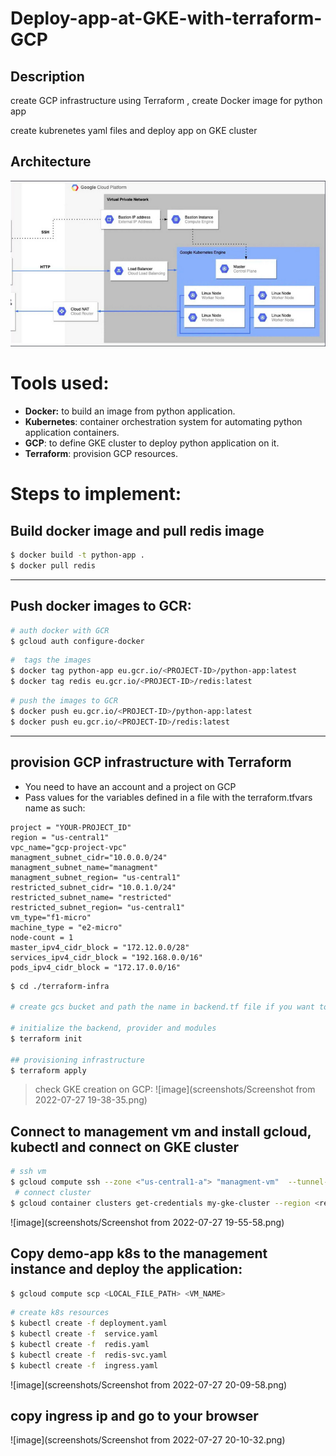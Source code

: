 # Deploy-app-at-GKE-with-terraform-GCP
## Description 

create GCP infrastructure using Terraform , create Docker image for python app 

create kubrenetes yaml files and deploy app on GKE cluster

## Architecture

<img src="screenshots/Screenshot from 2022-07-27 20-18-12.png" alt="architecture"/>

# Tools used:

- **Docker:** to build an image from python application.
- **Kubernetes**: container orchestration system for automating python application containers.
- **GCP**: to define GKE cluster to deploy python application on it.
- **Terraform**: provision GCP resources.

# Steps to implement:

## Build docker image and pull redis image 

```bash
$ docker build -t python-app .
$ docker pull redis
```

---

## Push docker images to GCR:

```bash
# auth docker with GCR
$ gcloud auth configure-docker
```

```bash
#  tags the images
$ docker tag python-app eu.gcr.io/<PROJECT-ID>/python-app:latest
$ docker tag redis eu.gcr.io/<PROJECT-ID>/redis:latest
```
```bash
# push the images to GCR
$ docker push eu.gcr.io/<PROJECT-ID>/python-app:latest
$ docker push eu.gcr.io/<PROJECT-ID>/redis:latest
```

---

## provision GCP infrastructure with Terraform
- You need to have an account and a project on GCP
- Pass values for the variables defined in a file with the terraform.tfvars name as such:
```
project = "YOUR-PROJECT_ID"
region = "us-central1"
vpc_name="gcp-project-vpc"
managment_subnet_cidr="10.0.0.0/24"
managment_subnet_name="managment"
managment_subnet_region= "us-central1"
restricted_subnet_cidr= "10.0.1.0/24"
restricted_subnet_name= "restricted"
restricted_subnet_region= "us-central1"
vm_type="f1-micro"
machine_type = "e2-micro"
node-count = 1
master_ipv4_cidr_block = "172.12.0.0/28"
services_ipv4_cidr_block = "192.168.0.0/16"
pods_ipv4_cidr_block = "172.17.0.0/16"

```

```bash
$ cd ./terraform-infra

# create gcs bucket and path the name in backend.tf file if you want to keep your state file there or delete the backend.tf if you will keep sate file local

# initialize the backend, provider and modules
$ terraform init

## provisioning infrastructure
$ terraform apply

```
> check GKE creation on GCP:
![image](screenshots/Screenshot from 2022-07-27 19-38-35.png)

## Connect to management vm and install gcloud, kubectl and connect on GKE cluster

```bash
# ssh vm
$ gcloud compute ssh --zone <"us-central1-a"> "managment-vm"  --tunnel-through-iap --project <"project-id">
 # connect cluster
$ gcloud container clusters get-credentials my-gke-cluster --region <region> --project <project-id>
```
![image](screenshots/Screenshot from 2022-07-27 19-55-58.png)

## Copy demo-app k8s to the management instance and deploy the application:

```bash
$ gcloud compute scp <LOCAL_FILE_PATH> <VM_NAME>
```
```bash
# create k8s resources
$ kubectl create -f deployment.yaml 
$ kubectl create -f  service.yaml
$ kubectl create -f  redis.yaml
$ kubectl create -f  redis-svc.yaml
$ kubectl create -f  ingress.yaml
```
![image](screenshots/Screenshot from 2022-07-27 20-09-58.png)



## copy ingress ip and go to your browser

![image](screenshots/Screenshot from 2022-07-27 20-10-32.png)

